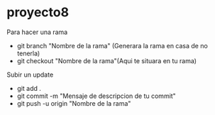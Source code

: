 # proyecto8

Para hacer una rama
- git branch "Nombre de la rama" (Generara la rama en casa de no tenerla)
-  git checkout "Nombre de la rama"(Aqui te situara en tu rama)

Subir un update
- git add .
- git commit -m "Mensaje de descripcion de tu commit"
- git push -u origin "Nombre de la rama"
